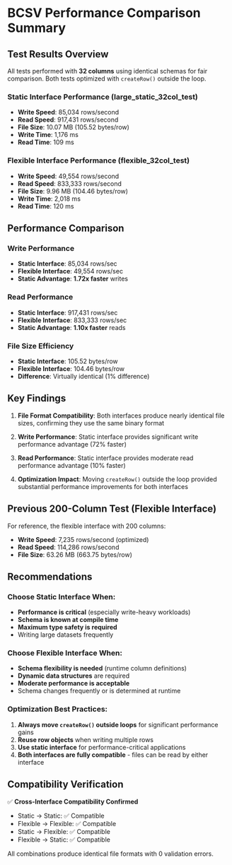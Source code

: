 # BCSV Performance Comparison Summary

## Test Results Overview

All tests performed with **32 columns** using identical schemas for fair comparison.
Both tests optimized with `createRow()` outside the loop.

### Static Interface Performance (large_static_32col_test)
- **Write Speed**: 85,034 rows/second
- **Read Speed**: 917,431 rows/second  
- **File Size**: 10.07 MB (105.52 bytes/row)
- **Write Time**: 1,176 ms
- **Read Time**: 109 ms

### Flexible Interface Performance (flexible_32col_test)  
- **Write Speed**: 49,554 rows/second
- **Read Speed**: 833,333 rows/second
- **File Size**: 9.96 MB (104.46 bytes/row)
- **Write Time**: 2,018 ms
- **Read Time**: 120 ms

## Performance Comparison

### Write Performance
- **Static Interface**: 85,034 rows/sec
- **Flexible Interface**: 49,554 rows/sec
- **Static Advantage**: **1.72x faster** writes

### Read Performance
- **Static Interface**: 917,431 rows/sec
- **Flexible Interface**: 833,333 rows/sec
- **Static Advantage**: **1.10x faster** reads

### File Size Efficiency
- **Static Interface**: 105.52 bytes/row
- **Flexible Interface**: 104.46 bytes/row
- **Difference**: Virtually identical (1% difference)

## Key Findings

1. **File Format Compatibility**: Both interfaces produce nearly identical file sizes, confirming they use the same binary format

2. **Write Performance**: Static interface provides significant write performance advantage (72% faster)

3. **Read Performance**: Static interface provides moderate read performance advantage (10% faster)

4. **Optimization Impact**: Moving `createRow()` outside the loop provided substantial performance improvements for both interfaces

## Previous 200-Column Test (Flexible Interface)
For reference, the flexible interface with 200 columns:
- **Write Speed**: 7,235 rows/second (optimized)
- **Read Speed**: 114,286 rows/second
- **File Size**: 63.26 MB (663.75 bytes/row)

## Recommendations

### Choose Static Interface When:
- **Performance is critical** (especially write-heavy workloads)
- **Schema is known at compile time**
- **Maximum type safety is required**
- Writing large datasets frequently

### Choose Flexible Interface When:
- **Schema flexibility is needed** (runtime column definitions)
- **Dynamic data structures** are required
- **Moderate performance is acceptable**
- Schema changes frequently or is determined at runtime

### Optimization Best Practices:
1. **Always move `createRow()` outside loops** for significant performance gains
2. **Reuse row objects** when writing multiple rows
3. **Use static interface** for performance-critical applications
4. **Both interfaces are fully compatible** - files can be read by either interface

## Compatibility Verification

✅ **Cross-Interface Compatibility Confirmed**
- Static → Static: ✅ Compatible
- Flexible → Flexible: ✅ Compatible  
- Static → Flexible: ✅ Compatible
- Flexible → Static: ✅ Compatible

All combinations produce identical file formats with 0 validation errors.
